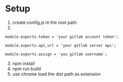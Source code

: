 # Setup

1. create config.js in the root path
2. 

```
module.exports.token = 'your gitlab account token';

module.exports.api_url = 'your gitlab server api';

module.exports.assign = 'you gitlab username';

```

3. npm install
4. npm run build
5. use chrome load the dist path as extension
